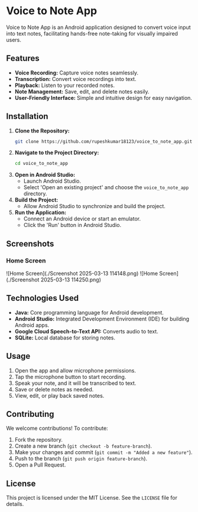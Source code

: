 ﻿# Voice to Note App

Voice to Note App is an Android application designed to convert voice input into text notes, facilitating hands-free note-taking for visually impaired users.

## Features

- **Voice Recording:** Capture voice notes seamlessly.
- **Transcription:** Convert voice recordings into text.
- **Playback:** Listen to your recorded notes.
- **Note Management:** Save, edit, and delete notes easily.
- **User-Friendly Interface:** Simple and intuitive design for easy navigation.

## Installation

1. **Clone the Repository:**
   ```sh
   git clone https://github.com/rupeshkumar18123/voice_to_note_app.git
   ```
2. **Navigate to the Project Directory:**
   ```sh
   cd voice_to_note_app
   ```
3. **Open in Android Studio:**
    - Launch Android Studio.
    - Select 'Open an existing project' and choose the `voice_to_note_app` directory.
4. **Build the Project:**
    - Allow Android Studio to synchronize and build the project.
5. **Run the Application:**
    - Connect an Android device or start an emulator.
    - Click the 'Run' button in Android Studio.

## Screenshots

### Home Screen
![Home Screen](./Screenshot 2025-03-13 114148.png)
![Home Screen](./Screenshot 2025-03-13 114250.png)



## Technologies Used

- **Java:** Core programming language for Android development.
- **Android Studio:** Integrated Development Environment (IDE) for building Android apps.
- **Google Cloud Speech-to-Text API:** Converts audio to text.
- **SQLite:** Local database for storing notes.

## Usage

1. Open the app and allow microphone permissions.
2. Tap the microphone button to start recording.
3. Speak your note, and it will be transcribed to text.
4. Save or delete notes as needed.
5. View, edit, or play back saved notes.

## Contributing

We welcome contributions! To contribute:

1. Fork the repository.
2. Create a new branch (`git checkout -b feature-branch`).
3. Make your changes and commit (`git commit -m "Added a new feature"`).
4. Push to the branch (`git push origin feature-branch`).
5. Open a Pull Request.

## License

This project is licensed under the MIT License. See the `LICENSE` file for details.
